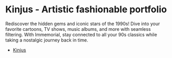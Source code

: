 # Kinjus - Artistic fashionable portfolio

Rediscover the hidden gems and iconic stars of the 1990s! Dive into your favorite cartoons, TV shows, music albums, and more with seamless filtering. With Immemorial, stay connected to all your 90s classics while taking a nostalgic journey back in time.

- [Kinjus](https://kinjus.netlify.app/)

